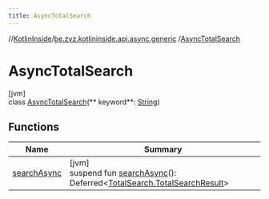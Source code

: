 ```yaml
---
title: AsyncTotalSearch
---
```

//[KotlinInside](../../../index.html)/[be.zvz.kotlininside.api.async.generic](../index.html)
/[AsyncTotalSearch](index.html)

# AsyncTotalSearch

[jvm]\
class [AsyncTotalSearch](index.html)(**
keyword**: [String](https://kotlinlang.org/api/latest/jvm/stdlib/kotlin/-string/index.html))

## Functions

| Name | Summary |
|---|---|
| [searchAsync](search-async.html) | [jvm]<br>suspend fun [searchAsync](search-async.html)(): Deferred<[TotalSearch.TotalSearchResult](../../be.zvz.kotlininside.api.generic/-total-search/-total-search-result/index.html)> |

